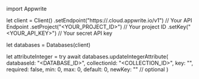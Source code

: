 import Appwrite

let client = Client()
    .setEndpoint("https://<REGION>.cloud.appwrite.io/v1") // Your API Endpoint
    .setProject("<YOUR_PROJECT_ID>") // Your project ID
    .setKey("<YOUR_API_KEY>") // Your secret API key

let databases = Databases(client)

let attributeInteger = try await databases.updateIntegerAttribute(
    databaseId: "<DATABASE_ID>",
    collectionId: "<COLLECTION_ID>",
    key: "",
    required: false,
    min: 0,
    max: 0,
    default: 0,
    newKey: "" // optional
)


